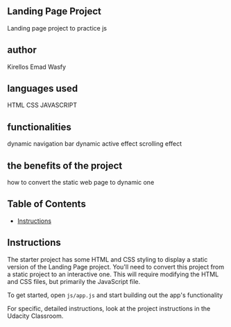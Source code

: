 ## Landing Page Project
Landing page project to practice js
## author
Kirellos Emad Wasfy

## languages used
HTML 
CSS
JAVASCRIPT
## functionalities 
dynamic navigation bar
dynamic active effect
scrolling effect

## the benefits of the project 
how to convert the static web page to dynamic one
## Table of Contents

* [Instructions](#instructions)

## Instructions

The starter project has some HTML and CSS styling to display a static version of the Landing Page project. You'll need to convert this project from a static project to an interactive one. This will require modifying the HTML and CSS files, but primarily the JavaScript file.

To get started, open `js/app.js` and start building out the app's functionality

For specific, detailed instructions, look at the project instructions in the Udacity Classroom.
